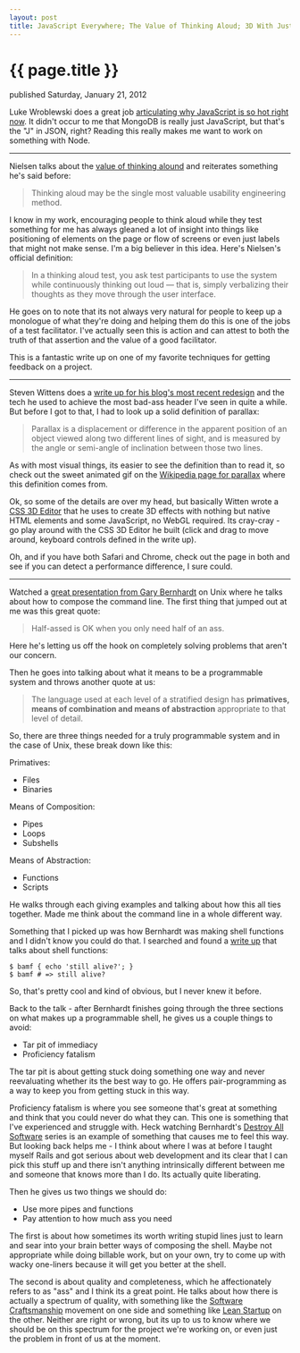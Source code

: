 ```yaml
---
layout: post
title: JavaScript Everywhere; The Value of Thinking Aloud; 3D With Just the DOM; Bernhardt on Unix
---
```


{{ page.title }}
================

<p id="articleDate">published Saturday, January 21, 2012</p>

Luke Wroblewski does a great job [articulating why JavaScript is so hot right now](http://www.lukew.com/ff/entry.asp?1482). It didn't occur to me that MongoDB is really just JavaScript, but that's the "J" in JSON, right? Reading this really makes me want to work on something with Node.

---

Nielsen talks about the [value of thinking alound](http://www.useit.com/alertbox/thinking-aloud-tests.html) and reiterates something he's said before:

> Thinking aloud may be the single most valuable usability engineering method.

I know in my work, encouraging people to think aloud while they test something for me has always gleaned a lot of insight into things like positioning of elements on the page or flow of screens or even just labels that might not make sense. I'm a big believer in this idea. Here's Nielsen's official definition:

> In a thinking aloud test, you ask test participants to use the system while continuously thinking out loud — that is, simply verbalizing their thoughts as they move through the user interface.

He goes on to note that its not always very natural for people to keep up a monologue of what they're doing and helping them do this is one of the jobs of a test facilitator. I've actually seen this is action and can attest to both the truth of that assertion and the value of a good facilitator.

This is a fantastic write up on one of my favorite techniques for getting feedback on a project.

---

Steven Wittens does a [write up for his blog's most recent redesign](http://acko.net/blog/making-love-to-webkit/) and the tech he used to achieve the most bad-ass header I've seen in quite a while. But before I got to that, I had to look up a solid definition of parallax:

> Parallax is a displacement or difference in the apparent position of an object viewed along two different lines of sight, and is measured by the angle or semi-angle of inclination between those two lines.

As with most visual things, its easier to see the definition than to read it, so check out the sweet animated gif on the [Wikipedia page for parallax](http://en.wikipedia.org/wiki/Parallax) where this definition comes from.

Ok, so some of the details are over my head, but basically Witten wrote a [CSS 3D Editor](http://acko.net/editor.html) that he uses to create 3D effects with nothing but native HTML elements and some JavaScript, no WebGL required. Its cray-cray - go play around with the CSS 3D Editor he built (click and drag to move around, keyboard controls defined in the write up).

Oh, and if you have both Safari and Chrome, check out the page in both and see if you can detect a performance difference, I sure could.

---

Watched a [great presentation from Gary Bernhardt](http://confreaks.net/videos/615-cascadiaruby2011-the-unix-chainsaw) on Unix where he talks about how to compose the command line. The first thing that jumped out at me was this great quote:

> Half-assed is OK when you only need half of an ass.

Here he's letting us off the hook on completely solving problems that aren't our concern.

Then he goes into talking about what it means to be a programmable system and throws another quote at us:

> The language used at each level of a stratified design has **primatives, means of combination and means of abstraction** appropriate to that level of detail.

So, there are three things needed for a truly programmable system and in the case of Unix, these break down like this:

Primatives:

* Files
* Binaries

Means of Composition:

* Pipes
* Loops
* Subshells

Means of Abstraction:

* Functions
* Scripts

He walks through each giving examples and talking about how this all ties together. Made me think about the command line in a whole different way.

Something that I picked up was how Bernhardt was making shell functions and I didn't know you could do that. I searched and found a [write up](http://tldp.org/LDP/abs/html/functions.html) that talks about shell functions:

	$ bamf { echo 'still alive?'; }
	$ bamf # => still alive?

So, that's pretty cool and kind of obvious, but I never knew it before.

Back to the talk - after Bernhardt finishes going through the three sections on what makes up a programmable shell, he gives us a couple things to avoid:

* Tar pit of immediacy
* Proficiency fatalism

The tar pit is about getting stuck doing something one way and never reevaluating whether its the best way to go. He offers pair-programming as a way to keep you from getting stuck in this way.

Proficiency fatalism is where you see someone that's great at something and think that you could never do what they can. This one is something that I've experienced and struggle with. Heck watching Bernhardt's [Destroy All Software](https://www.destroyallsoftware.com/screencasts) series is an example of something that causes me to feel this way. But looking back helps me - I think about where I was at before I taught myself Rails and got serious about web development and its clear that I can pick this stuff up and there isn't anything intrinsically different between me and someone that knows more than I do. Its actually quite liberating.

Then he gives us two things we should do:

* Use more pipes and functions
* Pay attention to how much ass you need

The first is about how sometimes its worth writing stupid lines just to learn and sear into your brain better ways of composing the shell. Maybe not appropriate while doing billable work, but on your own, try to come up with wacky one-liners because it will get you better at the shell.

The second is about quality and completeness, which he affectionately refers to as "ass" and I think its a great point. He talks about how there is actually a spectrum of quality, with something like the [Software Craftsmanship](http://manifesto.softwarecraftsmanship.org/) movement on one side and something like [Lean Startup](http://theleanstartup.com/) on the other. Neither are right or wrong, but its up to us to know where we should be on this spectrum for the project we're working on, or even just the problem in front of us at the moment.